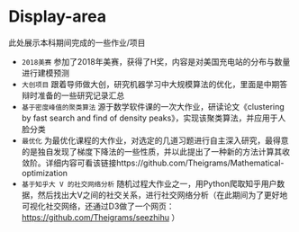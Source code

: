# Display-area
此处展示本科期间完成的一些作业/项目

- `2018美赛`  参加了2018年美赛，获得了H奖，内容是对美国充电站的分布与数量进行建模预测
- `大创项目`   跟着导师做大创，研究机器学习中大规模算法的优化，里面是中期答辩时准备的一些研究记录汇总
- `基于密度峰值的聚类算法`   源于数学软件课的一次大作业，研读论文《clustering by fast search and find of density peaks》，实现该聚类算法，并应用于人脸分类
- `最优化`  为最优化课程的大作业，对选定的几道习题进行自主深入研究，最得意的是独自发现了梯度下降法的一些性质，并以此提出了一种新的方法计算其收敛阶。详细内容可看该链接https://github.com/Theigrams/Mathematical-optimization
- `基于知乎大 V 的社交网络分析`  随机过程大作业之一，用Python爬取知乎用户数据，然后找出大V之间的社交关系，进行社交网络分析（在此期间为了更好地可视化社交网络，还通过D3做了一个网页：https://github.com/Theigrams/seezhihu ）

